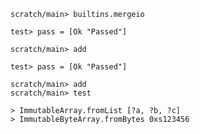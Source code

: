 ```ucm
scratch/main> builtins.mergeio
```

```unison
test> pass = [Ok "Passed"]
```

```ucm
scratch/main> add
```

```unison
test> pass = [Ok "Passed"]
```

```ucm
scratch/main> add
scratch/main> test
```

```unison
> ImmutableArray.fromList [?a, ?b, ?c]
> ImmutableByteArray.fromBytes 0xs123456
```
